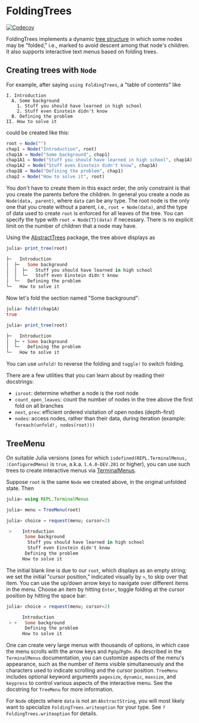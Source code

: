 # FoldingTrees

 [![Codecov](https://codecov.io/gh/JuliaCollections/FoldingTrees.jl/branch/master/graph/badge.svg)](https://codecov.io/gh/JuliaCollections/FoldingTrees.jl)

FoldingTrees implements a dynamic [tree structure](https://en.wikipedia.org/wiki/Tree_%28data_structure%29) in which some nodes may be "folded," i.e., marked to avoid descent among that node's children.
It also supports interactive text menus based on folding trees.

## Creating trees with `Node`

For example, after saying `using FoldingTrees`, a "table of contents" like

    I. Introduction
      A. Some background
        1. Stuff you should have learned in high school
        2. Stuff even Einstein didn't know
      B. Defining the problem
    II. How to solve it

could be created like this:

```julia
root = Node("")
chap1 = Node("Introduction", root)
chap1A = Node("Some background", chap1)
chap1A1 = Node("Stuff you should have learned in high school", chap1A)
chap1A2 = Node("Stuff even Einstein didn't know", chap1A)
chap1B = Node("Defining the problem", chap1)
chap2 = Node("How to solve it", root)
```

You don't have to create them in this exact order, the only constraint is that you create the parents before the children.
In general you create a node as `Node(data, parent)`, where `data` can be any type.
The root node is the only one that you create without a parent, i.e., `root = Node(data)`, and the type of data used to create `root` is enforced for all leaves of the tree.
You can specify the type with `root = Node{T}(data)` if necessary.
There is no explicit limit on the number of children that a node may have.

Using the [AbstractTrees](https://github.com/JuliaCollections/AbstractTrees.jl) package,
the tree above displays as

```julia
julia> print_tree(root)

├─   Introduction
│  ├─   Some background
│  │  ├─   Stuff you should have learned in high school
│  │  └─   Stuff even Einstein didn't know
│  └─   Defining the problem
└─   How to solve it
```

Now let's fold the section named "Some background":

```julia
julia> fold!(chap1A)
true

julia> print_tree(root)

├─   Introduction
│  ├─ + Some background
│  └─   Defining the problem
└─   How to solve it
```

You can use `unfold!` to reverse the folding and `toggle!` to switch folding.

There are a few utilities that you can learn about by reading their docstrings:

- `isroot`: determine whether a node is the root node
- `count_open_leaves`: count the number of nodes in the tree above the first fold on all branches
- `next`, `prev`: efficient ordered visitation of open nodes (depth-first)
- `nodes`: access nodes, rather than their data, during iteration (example: `foreach(unfold!, nodes(root)))`

## TreeMenu

On suitable Julia versions (ones for which `isdefined(REPL.TerminalMenus, :ConfiguredMenu)` is `true`,
a.k.a. `1.6.0-DEV.201` or higher), you can use such trees to create interactive menus via
[TerminalMenus](https://docs.julialang.org/en/v1.6-dev/stdlib/REPL/#TerminalMenus-1).

Suppose `root` is the same `Node` we created above, in the original unfolded state.
Then

```julia
julia> using REPL.TerminalMenus

julia> menu = TreeMenu(root)

julia> choice = request(menu; cursor=2)

 >    Introduction
       Some background
        Stuff you should have learned in high school
        Stuff even Einstein didn't know
       Defining the problem
      How to solve it
```

The initial blank line is due to our `root`, which displays as an empty string; we set the initial "cursor position,"
indicated visually by `>`, to skip over that item.
You can use the up/down arrow keys to navigate over different items in the menu.
Choose an item by hitting `Enter`, toggle folding at the cursor position by hitting the space bar:

```julia
julia> choice = request(menu; cursor=2)

      Introduction
 > +   Some background
       Defining the problem
      How to solve it
```

One can create very large menus with thousands of options, in which case the menu scrolls with the arrow keys
and `PgUp`/`PgDn`.
As described in the `TerminalMenus` documentation, you can customize aspects of the menu's appearance,
such as the number of items visible simultaneously and the characters used to indicate scrolling and the cursor position.
`TreeMenu` includes optional keyword arguments `pagesize`, `dynamic`, `maxsize`, and `keypress` to control
various aspects of the interactive menu. See the docstring for `TreeMenu` for more information.

For `Node` objects where `data` is not an `AbstractString`, you will most likely want to specialize `FoldingTrees.writeoption` for your type.
See `?FoldingTrees.writeoption` for details.

